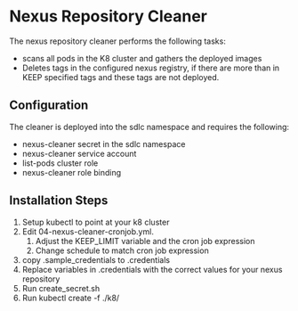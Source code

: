 # Nexus Repository Cleaner


The nexus repository cleaner performs the following tasks:
* scans all pods in the K8 cluster and gathers the deployed images
* Deletes tags in the configured nexus registry, if there are more than in KEEP specified tags and these tags are not deployed.

 
## Configuration

The cleaner is deployed into the sdlc namespace and requires the following:

* nexus-cleaner secret in the sdlc namespace 
* nexus-cleaner service account
* list-pods cluster role
* nexus-cleaner role binding


## Installation Steps
1. Setup kubectl to point at your k8 cluster
1. Edit 04-nexus-cleaner-cronjob.yml.
   1. Adjust the KEEP_LIMIT variable and the cron job expression
   1. Change schedule to match cron job expression
1. copy .sample_credentials to .credentials
1. Replace variables in .credentials with the correct values for your nexus repository
1. Run create_secret.sh   
1. Run kubectl create -f ./k8/

